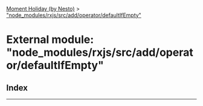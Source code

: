 [Moment Holiday (by Nesto)](../README.md) > ["node_modules/rxjs/src/add/operator/defaultIfEmpty"](../modules/_node_modules_rxjs_src_add_operator_defaultifempty_.md)

# External module: "node_modules/rxjs/src/add/operator/defaultIfEmpty"

## Index

---

